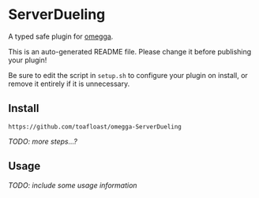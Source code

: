 <!--

When uploading your plugin to github/gitlab
start your repo name with "omegga-"

example: https://github.com/toafloast/omegga-ServerDueling

Your plugin will be installed via omegga install gh:crazey & Datiel/ServerDueling

-->

# ServerDueling

A typed safe plugin for [omegga](https://github.com/brickadia-community/omegga).

This is an auto-generated README file. Please change it before publishing your plugin!

Be sure to edit the script in `setup.sh` to configure your plugin on install, or
remove it entirely if it is unnecessary.

## Install

`https://github.com/toafloast/omegga-ServerDueling`

_TODO: more steps...?_

## Usage

_TODO: include some usage information_
